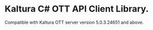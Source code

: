 # Kaltura C# OTT API Client Library.
Compatible with Kaltura OTT server version 5.0.3.24651 and above.

